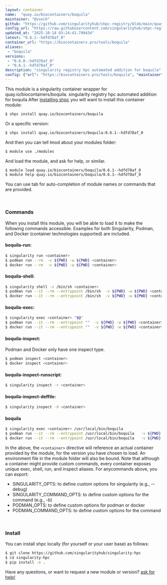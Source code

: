 ```yaml
---
layout: container
name:  "quay.io/biocontainers/boquila"
maintainer: "@vsoch"
github: "https://github.com/singularityhub/shpc-registry/blob/main/quay.io/biocontainers/boquila/container.yaml"
config_url: "https://raw.githubusercontent.com/singularityhub/shpc-registry/main/quay.io/biocontainers/boquila/container.yaml"
updated_at: "2025-10-14 03:24:41.799434"
latest: "0.6.1--hdfd78af_0"
container_url: "https://biocontainers.pro/tools/boquila"
aliases:
 - "boquila"
versions:
 - "0.6.0--hdfd78af_0"
 - "0.6.1--hdfd78af_0"
description: "singularity registry hpc automated addition for boquila"
config: {"url": "https://biocontainers.pro/tools/boquila", "maintainer": "@vsoch", "description": "singularity registry hpc automated addition for boquila", "latest": {"0.6.1--hdfd78af_0": "sha256:47b2696d859a14c70d1a4351a0281710ddcb80c73abc65f9bd4b060f8ee7b6f6"}, "tags": {"0.6.0--hdfd78af_0": "sha256:87eccf9ce054cbd981f39f47a6e738cfef526a4294ca7c41487a723e7a9a3337", "0.6.1--hdfd78af_0": "sha256:47b2696d859a14c70d1a4351a0281710ddcb80c73abc65f9bd4b060f8ee7b6f6"}, "docker": "quay.io/biocontainers/boquila", "aliases": {"boquila": "/usr/local/bin/boquila"}}
---
```


This module is a singularity container wrapper for quay.io/biocontainers/boquila.
singularity registry hpc automated addition for boquila
After [installing shpc](#install) you will want to install this container module:


```bash
$ shpc install quay.io/biocontainers/boquila
```

Or a specific version:

```bash
$ shpc install quay.io/biocontainers/boquila:0.6.1--hdfd78af_0
```

And then you can tell lmod about your modules folder:

```bash
$ module use ./modules
```

And load the module, and ask for help, or similar.

```bash
$ module load quay.io/biocontainers/boquila/0.6.1--hdfd78af_0
$ module help quay.io/biocontainers/boquila/0.6.1--hdfd78af_0
```

You can use tab for auto-completion of module names or commands that are provided.

<br>

### Commands

When you install this module, you will be able to load it to make the following commands accessible.
Examples for both Singularity, Podman, and Docker (container technologies supported) are included.

#### boquila-run:

```bash
$ singularity run <container>
$ podman run --rm  -v ${PWD} -w ${PWD} <container>
$ docker run --rm  -v ${PWD} -w ${PWD} <container>
```

#### boquila-shell:

```bash
$ singularity shell -s /bin/sh <container>
$ podman run --it --rm --entrypoint /bin/sh  -v ${PWD} -w ${PWD} <container>
$ docker run --it --rm --entrypoint /bin/sh  -v ${PWD} -w ${PWD} <container>
```

#### boquila-exec:

```bash
$ singularity exec <container> "$@"
$ podman run --it --rm --entrypoint ""  -v ${PWD} -w ${PWD} <container> "$@"
$ docker run --it --rm --entrypoint ""  -v ${PWD} -w ${PWD} <container> "$@"
```

#### boquila-inspect:

Podman and Docker only have one inspect type.

```bash
$ podman inspect <container>
$ docker inspect <container>
```

#### boquila-inspect-runscript:

```bash
$ singularity inspect -r <container>
```

#### boquila-inspect-deffile:

```bash
$ singularity inspect -d <container>
```


#### boquila

```bash
$ singularity exec <container> /usr/local/bin/boquila
$ podman run --it --rm --entrypoint /usr/local/bin/boquila   -v ${PWD} -w ${PWD} <container> -c " $@"
$ docker run --it --rm --entrypoint /usr/local/bin/boquila   -v ${PWD} -w ${PWD} <container> -c " $@"
```



In the above, the `<container>` directive will reference an actual container provided
by the module, for the version you have chosen to load. An environment file in the
module folder will also be bound. Note that although a container
might provide custom commands, every container exposes unique exec, shell, run, and
inspect aliases. For anycommands above, you can export:

 - SINGULARITY_OPTS: to define custom options for singularity (e.g., --debug)
 - SINGULARITY_COMMAND_OPTS: to define custom options for the command (e.g., -b)
 - PODMAN_OPTS: to define custom options for podman or docker
 - PODMAN_COMMAND_OPTS: to define custom options for the command

<br>

### Install

You can install shpc locally (for yourself or your user base) as follows:

```bash
$ git clone https://github.com/singularityhub/singularity-hpc
$ cd singularity-hpc
$ pip install -e .
```

Have any questions, or want to request a new module or version? [ask for help!](https://github.com/singularityhub/singularity-hpc/issues)